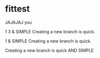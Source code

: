 # fittest
JAJAJAJ
you



1 3 & SIMPLE Creating a new branch is quick.

1 & SIMPLE Creating a new branch is quick.


Creating a new branch is quick AND SIMPLE

